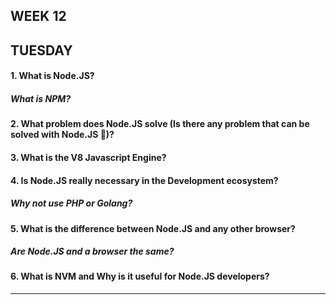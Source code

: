 ## WEEK 12

## TUESDAY


#### 1. What is Node.JS?
##### What is NPM?
#### 2. What problem does Node.JS solve (Is there any problem that can be solved with Node.JS 🤔)?
#### 3. What is the V8 Javascript Engine?
#### 4. Is Node.JS really necessary in the Development ecosystem?
##### Why not use PHP or Golang?
#### 5. What is the difference between Node.JS and any other browser?
##### Are Node.JS and a browser the same?
#### 6. What is NVM and Why is it useful for Node.JS developers?
***
